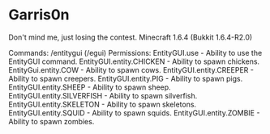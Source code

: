 Garris0n
=========
Don't mind me, just losing the contest.
Minecraft 1.6.4 (Bukkit 1.6.4-R2.0)

Commands: /entitygui (/egui)
Permissions:
EntityGUI.use - Ability to use the EntityGUI command.
EntityGUI.entity.CHICKEN - Ability to spawn chickens.
EntityGui.entity.COW - Ability to spawn cows.
EntityGUI.entity.CREEPER - Ability to spawn creepers.
EntityGUI.entity.PIG - Ability to spawn pigs.
EntityGUI.entity.SHEEP - Ability to spawn sheep.
EntityGUI.entity.SILVERFISH - Ability to spawn silverfish.
EntityGUI.entity.SKELETON - Ability to spawn skeletons.
EntityGUI.entity.SQUID - Ability to spawn squids.
EntityGUI.entity.ZOMBIE - Ability to spawn zombies.